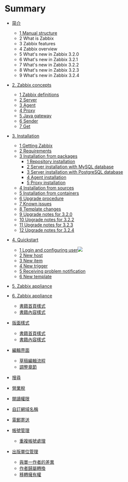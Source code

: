 # Summary

* [简介](README.md)
  * [1 Manual structure](manual/introduction/manual_structure.md)
  * 2 What is Zabbix
  * 3 Zabbix features
  * 4 Zabbix overview
  * 5 What's new in Zabbix 3.2.0
  * 6 What's new in Zabbix 3.2.1
  * 7 What's new in Zabbix 3.2.2
  * 8 What's new in Zabbix 3.2.3
  * 9 What's new in Zabbix 3.2.4
* [2. Zabbix concepts](manual/concepts/README.md)
  * [1 Zabbix definitions](manual/concepts/definitions.md)
  * [2 Server](format/introduction.md)
  * [3 Agent](format/chapters.md)
  * [4 Proxy](format/markdown.md)
  * [5 Java gateway](manual/concepts/java.md)
  * [6 Sender](format/cover.md)
  * [7 Get](format/languages.md)
* [3. Installation](manual/installation/index.md)
  * [1 Getting Zabbix](manual/installation/getting_zabbix.md)
  * [2 Requirements](manual/installation/requirements.md)
  * [3 Installation from packages](manual/installation/install_from_packages.md)
    * [1 Repository installation](manual/installation/install_from_packages/repository_installation.md)
    * [2 Server installation with MySQL database](manual/installation/install_from_packages/server_installation_with_mysql.md)
    * [3 Server installation with PostgreSQL database](manual/installation/install_from_packages/server_installation_with_postgresql.md)
    * [4 Agent installation](manual/installation/install_from_packages/agent_installation.md)
    * [5 Proxy installation](manual/installation/install_from_packages/proxy_installation.md)
  * [4 Installation from sources](manual/installation/install.md)
  * [5 Installation from containers](manual/installation/containers.md)
  * [6 Upgrade procedure](manual/installation/upgrade.md)
  * [7 Known issues](manual/installation/known_issues.md)
  * [8 Template changes](https://www.zabbix.com/documentation/3.2/manual/installation/template_changes)
  * [9 Upgrade notes for 3.2.0](https://www.zabbix.com/documentation/3.2/manual/installation/upgrade_notes_320)
  * [10 Upgrade notes for 3.2.2](manual/installation/upgrade_notes_322.md)
  * [11 Upgrade notes for 3.2.3](manual/installation/upgrade_notes_323.md)
  * [12 Upgrade notes for 3.2.4](manual/installation/upgrade_notes_324.md)
* [4. Quickstart](manual/quickstart.md)
  * [1 Login and configuring user](https://www.zabbix.com/documentation/3.2/manual/quickstart/login)![](https://www.zabbix.com/documentation/3.2/lib/plugins/indexmenu/images/thread/page.gif)
  * [2 New host](https://www.zabbix.com/documentation/3.2/manual/quickstart/host)
  * [3 New item](https://www.zabbix.com/documentation/3.2/manual/quickstart/item)
  * [4 New trigger](https://www.zabbix.com/documentation/3.2/manual/quickstart/trigger)
  * [5 Receiving problem notification](https://www.zabbix.com/documentation/3.2/manual/quickstart/notification)
  * [6 New template](https://www.zabbix.com/documentation/3.2/manual/quickstart/template)
* [5. Zabbix appliance](manual/appliance.md)
* [6. Zabbix appliance](manual/appliance.md)

  * [書籍首頁樣式](styling/homepage.md)
  * [書籍內容樣式](styling/book.md)

* [版面樣式](#)

  * [書籍首頁樣式](#)
  * [書籍內容樣式](#)

* [編輯界面](editor/README.md)

  * [草稿編輯流程](editor/draft.md)
  * [調整章節](editor/chapters.md)

* [搜尋](platform/search.md)

* [營業稅](platform/taxes.md)

* [閱讀權限](platform/visibility.md)

* [自訂網域名稱](platform/domains.md)
* [電郵寄送](platform/mailing.md)
* [帳號管理](account/README.md)
  * [重複帳號處理](account/duplicate.md)
* [出版單位管理](platform/organizations/README.md)
  * [與單一作者的差異](platform/organizations/differences.md)
  * [作者歸屬轉換](platform/organizations/convert.md)
  * [移轉擁有權](platform/organizations/ownership.md)



